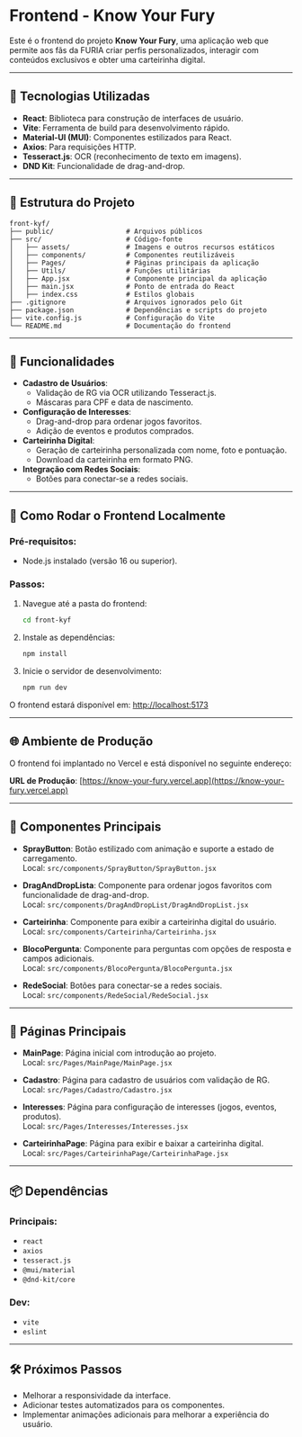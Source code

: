 # Frontend - Know Your Fury

Este é o frontend do projeto **Know Your Fury**, uma aplicação web que permite aos fãs da FURIA criar perfis personalizados, interagir com conteúdos exclusivos e obter uma carteirinha digital.

---

## 🚀 Tecnologias Utilizadas

- **React**: Biblioteca para construção de interfaces de usuário.
- **Vite**: Ferramenta de build para desenvolvimento rápido.
- **Material-UI (MUI)**: Componentes estilizados para React.
- **Axios**: Para requisições HTTP.
- **Tesseract.js**: OCR (reconhecimento de texto em imagens).
- **DND Kit**: Funcionalidade de drag-and-drop.

---

## 📂 Estrutura do Projeto

```
front-kyf/
├── public/                  # Arquivos públicos
├── src/                     # Código-fonte
│   ├── assets/              # Imagens e outros recursos estáticos
│   ├── components/          # Componentes reutilizáveis
│   ├── Pages/               # Páginas principais da aplicação
│   ├── Utils/               # Funções utilitárias
│   ├── App.jsx              # Componente principal da aplicação
│   ├── main.jsx             # Ponto de entrada do React
│   ├── index.css            # Estilos globais
├── .gitignore               # Arquivos ignorados pelo Git
├── package.json             # Dependências e scripts do projeto
├── vite.config.js           # Configuração do Vite
└── README.md                # Documentação do frontend
```

---

## 🌟 Funcionalidades

- **Cadastro de Usuários**:
  - Validação de RG via OCR utilizando Tesseract.js.
  - Máscaras para CPF e data de nascimento.
- **Configuração de Interesses**:
  - Drag-and-drop para ordenar jogos favoritos.
  - Adição de eventos e produtos comprados.
- **Carteirinha Digital**:
  - Geração de carteirinha personalizada com nome, foto e pontuação.
  - Download da carteirinha em formato PNG.
- **Integração com Redes Sociais**:
  - Botões para conectar-se a redes sociais.

---

## 🧪 Como Rodar o Frontend Localmente

### Pré-requisitos:
- Node.js instalado (versão 16 ou superior).

### Passos:
1. Navegue até a pasta do frontend:
   ```bash
   cd front-kyf
   ```
2. Instale as dependências:
   ```bash
   npm install
   ```
3. Inicie o servidor de desenvolvimento:
   ```bash
   npm run dev
   ```

O frontend estará disponível em: [http://localhost:5173](http://localhost:5173)

---

## 🌐 Ambiente de Produção

O frontend foi implantado no Vercel e está disponível no seguinte endereço:

**URL de Produção**: [https://know-your-fury.vercel.app](https://know-your-fury.vercel.app)

---

## 📂 Componentes Principais

- **SprayButton**: Botão estilizado com animação e suporte a estado de carregamento.  
  Local: `src/components/SprayButton/SprayButton.jsx`

- **DragAndDropLista**: Componente para ordenar jogos favoritos com funcionalidade de drag-and-drop.  
  Local: `src/components/DragAndDropList/DragAndDropList.jsx`

- **Carteirinha**: Componente para exibir a carteirinha digital do usuário.  
  Local: `src/components/Carteirinha/Carteirinha.jsx`

- **BlocoPergunta**: Componente para perguntas com opções de resposta e campos adicionais.  
  Local: `src/components/BlocoPergunta/BlocoPergunta.jsx`

- **RedeSocial**: Botões para conectar-se a redes sociais.  
  Local: `src/components/RedeSocial/RedeSocial.jsx`

---

## 📄 Páginas Principais

- **MainPage**: Página inicial com introdução ao projeto.  
  Local: `src/Pages/MainPage/MainPage.jsx`

- **Cadastro**: Página para cadastro de usuários com validação de RG.  
  Local: `src/Pages/Cadastro/Cadastro.jsx`

- **Interesses**: Página para configuração de interesses (jogos, eventos, produtos).  
  Local: `src/Pages/Interesses/Interesses.jsx`

- **CarteirinhaPage**: Página para exibir e baixar a carteirinha digital.  
  Local: `src/Pages/CarteirinhaPage/CarteirinhaPage.jsx`

---

## 📦 Dependências

### Principais:
- `react`
- `axios`
- `tesseract.js`
- `@mui/material`
- `@dnd-kit/core`

### Dev:
- `vite`
- `eslint`

---

## 🛠 Próximos Passos

- Melhorar a responsividade da interface.
- Adicionar testes automatizados para os componentes.
- Implementar animações adicionais para melhorar a experiência do usuário.
